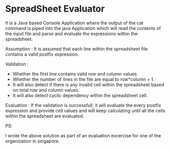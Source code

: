 # SpreadSheet Evaluator
It is a Java based Console Application where the output of the cat command is piped into the java Application 
which will read the contents of the input file and parse and evaluate the expressions within the spreadsheet.

Assumption : It is assumed that each line within the spreadsheet file contains a valid postfix expression.

Validation : 
  - Whether the first line contains valid row and column values.
  - Whether the number of lines in the file are equal to row*column + 1.
  - It will also detect if there is any invalid cell within the spreadsheet based on total row and column values.
  - It will also detect cyclic dependency within the spreadsheet cell.
 
 Evaluation : If the validation is successfull, it will evaluate the every postfix expression and provide cell values and will keep 
 calculating until all the cells within the spreadsheet are evaluated.
 
 PS:
 
 I wrote the above solution as part of an evaluation excercise for one of the organization in singapore.
